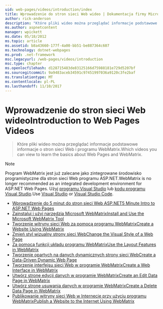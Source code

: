 ```yaml
---
uid: web-pages/videos/introduction/index
title: Wprowadzenie do stron sieci Web wideo | Dokumentacja firmy Microsoft
author: rick-anderson
description: "Które pliki wideo można przeglądać informacje podstawowe informacje o stron sieci Web i programu WebMatrix."
ms.author: aspnetcontent
manager: wpickett
ms.date: 05/18/2012
ms.topic: article
ms.assetid: b8a43660-177f-4a00-bb51-be887364c607
ms.technology: dotnet-webpages
ms.prod: .net-framework
msc.legacyurl: /web-pages/videos/introduction
msc.type: chapter
ms.openlocfilehash: d128715483de83125166d75988181e729d5207bf
ms.sourcegitcommit: 9a9483aceb34591c97451997036a9120c3fe2baf
ms.translationtype: MT
ms.contentlocale: pl-PL
ms.lasthandoff: 11/10/2017
---
```

<a name="introduction-to-web-pages-videos"></a><span data-ttu-id="0de03-103">Wprowadzenie do stron sieci Web wideo</span><span class="sxs-lookup"><span data-stu-id="0de03-103">Introduction to Web Pages Videos</span></span>
====================
> <span data-ttu-id="0de03-104">Które pliki wideo można przeglądać informacje podstawowe informacje o stron sieci Web i programu WebMatrix.</span><span class="sxs-lookup"><span data-stu-id="0de03-104">Which videos you can view to learn the basics about Web Pages and WebMatrix.</span></span>

> [!NOTE] 
> <span data-ttu-id="0de03-105">Program WebMatrix jest już zalecane jako zintegrowane środowisko programistyczne dla stron sieci Web programu ASP.NET.</span><span class="sxs-lookup"><span data-stu-id="0de03-105">WebMatrix is no longer recommended as an integrated development environment for ASP.NET Web Pages.</span></span> <span data-ttu-id="0de03-106">Użyj [programu Visual Studio](xref:aspnet/web-pages/overview/getting-started/program-asp-net-web-pages-in-visual-studio) lub [kodu programu Visual Studio](https://code.visualstudio.com/).</span><span class="sxs-lookup"><span data-stu-id="0de03-106">Use [Visual Studio](xref:aspnet/web-pages/overview/getting-started/program-asp-net-web-pages-in-visual-studio) or [Visual Studio Code](https://code.visualstudio.com/).</span></span>


- [<span data-ttu-id="0de03-107">Wprowadzenie do 5 minut do stron sieci Web ASP.NET</span><span class="sxs-lookup"><span data-stu-id="0de03-107">5 Minute Intro to ASP.NET Web Pages</span></span>](5-minute-introduction-to-aspnet-web-pages.md)
- [<span data-ttu-id="0de03-108">Zainstaluj i użyj narzędzia Microsoft WebMatrix</span><span class="sxs-lookup"><span data-stu-id="0de03-108">Install and Use the Microsoft WebMatrix Tool</span></span>](install-and-use-the-microsoft-webmatrix-tool.md)
- [<span data-ttu-id="0de03-109">Tworzenie witryny sieci Web za pomocą programu WebMatrix</span><span class="sxs-lookup"><span data-stu-id="0de03-109">Create a Website Using WebMatrix</span></span>](create-a-website-using-webmatrix.md)
- [<span data-ttu-id="0de03-110">Zmień styl wizualny strony sieci Web</span><span class="sxs-lookup"><span data-stu-id="0de03-110">Change the Visual Style of a Web Page</span></span>](change-the-visual-style-of-a-web-page.md)
- [<span data-ttu-id="0de03-111">Za pomocą funkcji układu programu WebMatrix</span><span class="sxs-lookup"><span data-stu-id="0de03-111">Use the Layout Features in WebMatrix</span></span>](use-the-layout-features-in-webmatrix.md)
- [<span data-ttu-id="0de03-112">Tworzenie opartych na danych dynamicznych strony sieci Web</span><span class="sxs-lookup"><span data-stu-id="0de03-112">Create a Data-Driven Dynamic Web Page</span></span>](create-a-data-driven-dynamic-web-page.md)
- [<span data-ttu-id="0de03-113">Tworzenie interfejsu sieci Web w programie WebMatrix</span><span class="sxs-lookup"><span data-stu-id="0de03-113">Create a Web Interface in WebMatrix</span></span>](create-a-web-interface-in-webmatrix.md)
- [<span data-ttu-id="0de03-114">Utwórz stronę edycji danych w programie WebMatrix</span><span class="sxs-lookup"><span data-stu-id="0de03-114">Create an Edit Data Page in WebMatrix</span></span>](create-an-edit-data-page-in-webmatrix.md)
- [<span data-ttu-id="0de03-115">Utwórz stronę usuwania danych w programie WebMatrix</span><span class="sxs-lookup"><span data-stu-id="0de03-115">Create a Delete Data Page in WebMatrix</span></span>](create-a-delete-data-page-in-webmatrix.md)
- [<span data-ttu-id="0de03-116">Publikowanie witryny sieci Web w Internecie przy użyciu programu WebMatrix</span><span class="sxs-lookup"><span data-stu-id="0de03-116">Publish a Website to the Internet Using WebMatrix</span></span>](publish-a-website-to-the-internet-using-webmatrix.md)
